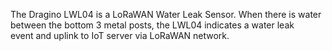 The Dragino LWL04 is a LoRaWAN Water Leak Sensor. When there is water between the bottom 3 metal posts, the LWL04 indicates a water leak event and uplink to IoT server via LoRaWAN network.
